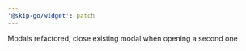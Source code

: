 ```yaml
---
'@skip-go/widget': patch
---
```


Modals refactored, close existing modal when opening a second one
